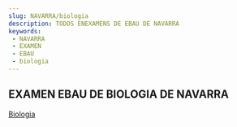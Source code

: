 ```yaml
---
slug: NAVARRA/biologia
description: TODOS ENEXAMENS DE EBAU DE NAVARRA
keywords:
 - NAVARRA
 - EXAMEN
 - EBAU
 - biologia
---
```

## EXAMEN EBAU DE BIOLOGIA DE NAVARRA
[Biologia](https://drive.google.com/drive/folders/1h_POYwII7k5VJ14b8Od5qWVMOy3jM3cR?usp=sharing)